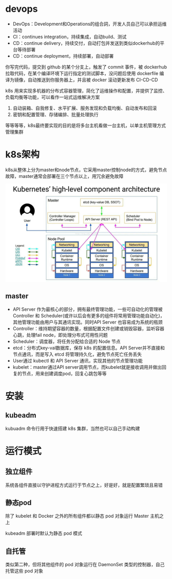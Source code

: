 # devops
- DevOps：Development和Operations的组合詞，开发人员自己可以承担运维活动
- CI：continues integration，持续集成，自动build、测试
- CD：continue delivery，持续交付，自动打包并发送到类似dockerhub的平台等待部署
- CD：continue deployment，持续部署，自动部署

你写完代码，提交到 github 的某个分支上，触发了 commit 事件，被 dockerhub 拉取代码，在某个编译环境下运行指定的测试脚本，没问题后使用 dockerfile 编译为镜像，自动推送到你服务器上，并且被 docker 滚动更新发布 CI-CD-CD

k8s 用来实现多机器的分布式容器管理，简化了运维操作和配置，并提供了监控、负载均衡等功能，可以看作一站式运维解决方案

1. 自动装箱、自我修复、水平扩展、服务发现和负载均衡、自动发布和回滚
2. 密钥和配置管理、存储编排、批量处理执行

等等等等，k8s最终要实现的目的是将多台主机看做一台主机，以单主机管理方式管理集群

# k8s架构

k8s从整体上分为master和node节点，它采用master控制node的方式，避免节点故障，master通常会部署在三个节点以上，用冗余避免故障

![](img/1.jpg)

## master
- API Server 作为最核心的部分，拥有最终管理功能，一些可自动化的管理被 Controller 和 Scheduler(或许以后会有更多的组件将常用管理功能自动化)，其他管理功能由用户与其通讯实现。同时API Server 也容易成为系统的瓶颈
- Controller：维持期望容器的数量，根据配置文件创建或销毁容器，监听容器心跳，处理fail node，即处理分布式可用性问题
- Scheduler：调度器，将任务分配给合适的 Node 节点
- etcd：分布式key-val数据库，保存 k8s 的配置信息。API Server并不直接和节点通讯，而是写入 etcd 将管理持久化，避免节点死亡任务丢失
- User通过 kubectl 和 API Server 通讯，实现其他的节点管理功能
- kubelet：master通过API server调用节点，而kubelet就是接收调用并做出回复的节点，用来创建调度pod，回复心跳包等等

# 安装
## kubeadm
kubuadm 命令行用于快速搭建 k8s 集群，当然也可以自己手动构建

# 运行模式
## 独立组件
系统各组件直接以守护进程方式运行于节点之上，好是好，就是配置繁琐且易错

## 静态pod
除了 kubelet 和 Docker 之外的所有组件都以静态 pod 对象运行 Master 主机之上

kubeadm 部署时默认为静态 pod 模式

## 自托管
类似第二种，但将其他组件的 pod 对象运行在 DaemonSet 类型的控制器，自己托管这些 pod 对象
